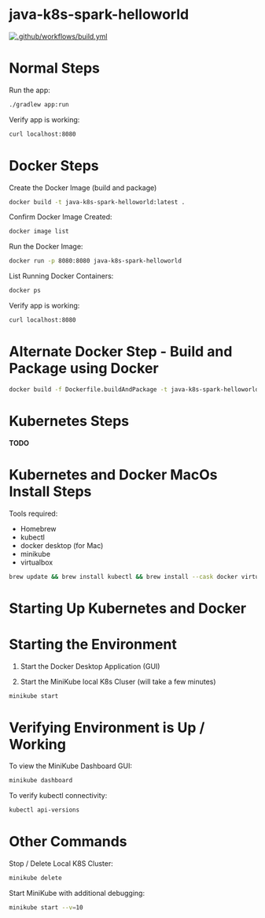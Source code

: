 # java-k8s-spark-helloworld
 
[![.github/workflows/build.yml](https://github.com/vicsz/java-k8s-spark-helloworld/actions/workflows/build.yml/badge.svg)](https://github.com/vicsz/java-k8s-spark-helloworldactions/workflows/build.yml)

# Normal Steps

Run the app:

```sh
./gradlew app:run
```

Verify app is working: 

```sh
curl localhost:8080
```

# Docker Steps

Create the Docker Image (build and package)

```sh
docker build -t java-k8s-spark-helloworld:latest .
```

Confirm Docker Image Created: 

```sh
docker image list
```

Run the Docker Image:

```sh
docker run -p 8080:8080 java-k8s-spark-helloworld
```

List Running Docker Containers:

```sh
docker ps
```

Verify app is working: 

```sh
curl localhost:8080
```

# Alternate Docker Step - Build and Package using Docker

```sh
docker build -f Dockerfile.buildAndPackage -t java-k8s-spark-helloworld:latest .
```

# Kubernetes Steps

<b> TODO </b>

# Kubernetes and Docker MacOs Install Steps

Tools required: 
- Homebrew 
- kubectl
- docker desktop (for Mac)
- minikube
- virtualbox

```sh
brew update && brew install kubectl && brew install --cask docker virtualbox && brew install minikube
```

# Starting Up Kubernetes and Docker 

# Starting the Environment

1. Start the Docker Desktop Application (GUI)

2. Start the MiniKube local K8s Cluser (will take a few minutes)
```sh
minikube start 
```

# Verifying Environment is Up / Working

To view the MiniKube Dashboard GUI:
```sh
minikube dashboard
```
To verify kubectl connectivity:
```sh
kubectl api-versions
```

# Other Commands 

Stop / Delete Local K8S Cluster:
```sh
minikube delete 
```
Start MiniKube with additional debugging:
```sh
minikube start --v=10 
```
